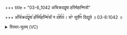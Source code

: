 +++
title = "03-6_1042 अचिक्रदद्वृषा हरिर्महान्मित्रो"

+++
अ꣡चि꣢क्रद꣣द्वृ꣢षा꣣ ह꣡रि꣢र्म꣣हा꣢न्मि꣣त्रो꣡ न द꣢꣯र्श꣣तः꣢। स꣡ꣳ सूर्ये꣢꣯ण दिद्युते ॥ 03-6:1042 ॥

<details><summary>विस्वर-मूलम् (VC)</summary>

अचिक्रदद्वृषा हरिर्महान्मित्रो न दर्शतः । सꣳ सूर्येण दिद्युते ॥१०४२॥
</details>